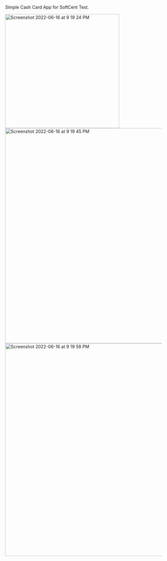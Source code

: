 Simple Cash Card App for SoftCent Test.

<img width="367" alt="Screenshot 2022-06-16 at 9 19 24 PM" src="https://user-images.githubusercontent.com/45460114/174104076-4402d5c4-a9ae-4ff1-a2cd-bdd6e8c3f703.png">

<img width="693" alt="Screenshot 2022-06-16 at 9 19 45 PM" src="https://user-images.githubusercontent.com/45460114/174104107-cac9c49a-00ed-41a4-87d6-133b9df19e70.png">

<img width="685" alt="Screenshot 2022-06-16 at 9 19 58 PM" src="https://user-images.githubusercontent.com/45460114/174104121-abb890cb-d9bb-46b9-b206-8cf4ff6aa72c.png">


